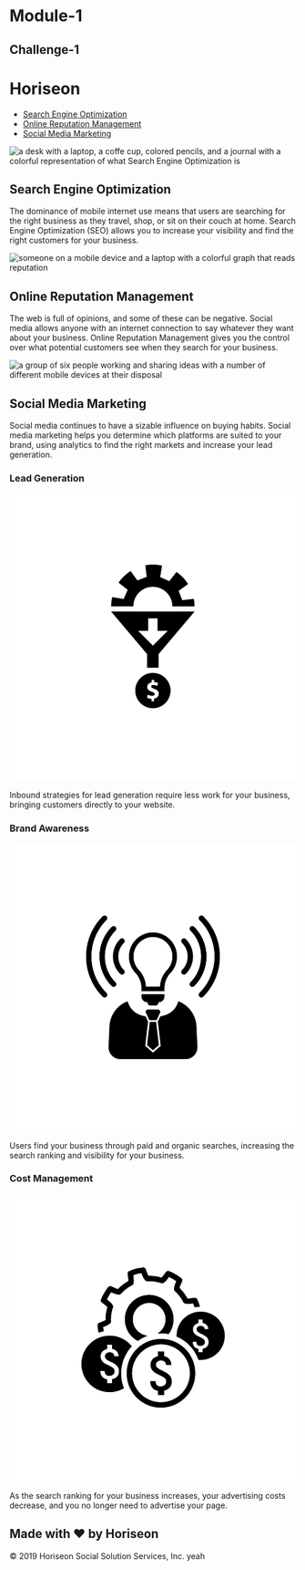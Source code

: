 # Module-1
## Challenge-1
<!DOCTYPE html>

<html lang="en">
<!--got rid of "us" after lang-->
<head>
    <meta charset="UTF-8" />
    <link rel="stylesheet" href="./assets/css/style.css">
    <!--added an appropriate website title for this company-->
    <title>Horiseon: Media Management</title>
</head>

<body>
    <div class="header">
            <!--got rid of unnecesary class in h1-->
        <h1>Horiseon</h1>
        <div>
            <ul>
                <li>
                    <a href="#search-engine-optimization">Search Engine Optimization</a>
                </li>
                <li>
                    <a href="#online-reputation-management">Online Reputation Management</a>
                </li>
                <li>
                    <a href="#social-media-marketing">Social Media Marketing</a>
                </li>
            </ul>
        </div>
    </div>
    <div class="hero"></div>
    <div class="content">
        <!--added an id for search engine optimization
            added an alt element to images-->
        <div id= "search-engine-optimization" class="search-engine-optimization">
            <img src="./assets/images/search-engine-optimization.jpg" alt="a desk with a laptop, a coffe cup, colored pencils, and a journal with a colorful representation of what Search Engine Optimization is" class="float-left" />
            <h2>Search Engine Optimization</h2>
            <p>
                The dominance of mobile internet use means that users are searching for the right business as they travel, shop, or sit on their couch at home. Search Engine Optimization (SEO) allows you to increase your visibility and find the right customers for your business.
            </p>
        </div>
        <div id="online-reputation-management" class="online-reputation-management">
            <img src="./assets/images/online-reputation-management.jpg" alt="someone on a mobile device and a laptop with a colorful graph that reads reputation" class="float-right" />
            <h2>Online Reputation Management</h2>
            <p>
                The web is full of opinions, and some of these can be negative. Social media allows anyone with an internet connection to say whatever they want about your business. Online Reputation Management gives you the control over what potential customers see when they search for your business.
            </p>
        </div>
        <div id="social-media-marketing" class="social-media-marketing">
            <img src="./assets/images/social-media-marketing.jpg" alt="a group of six people working and sharing ideas with a number of different mobile devices at their disposal" class="float-left" />
            <h2>Social Media Marketing</h2>
            <p>
                Social media continues to have a sizable influence on buying habits. Social media marketing helps you determine which platforms are suited to your brand, using analytics to find the right markets and increase your lead generation.
            </p>
        </div>
    </div>
    <!--added alt element to .png images-->
    <div class="benefits">
        <div class="benefit-lead">
            <h3>Lead Generation</h3>
            <img src="./assets/images/lead-generation.png" alt="" />
            <p>
                Inbound strategies for lead generation require less work for your business, bringing customers directly to your website.
            </p>
        </div>
        <div class="benefit-brand">
            <h3>Brand Awareness</h3>
            <img src="./assets/images/brand-awareness.png" alt="" />
            <p>
                Users find your business through paid and organic searches, increasing the search ranking and visibility for your business.
            </p>
        </div>
        <div class="benefit-cost">
            <h3>Cost Management</h3>
            <img src="./assets/images/cost-management.png" alt="" />
            <p>
                As the search ranking for your business increases, your advertising costs decrease, and you no longer need to advertise your page.
            </p>
        </div>
    </div>
    <div class="footer">
        <h2>Made with ❤️️ by Horiseon</h2>
        <p>
            &copy; 2019 Horiseon Social Solution Services, Inc. yeah
        </p>
    </div>
</body>

</html>

